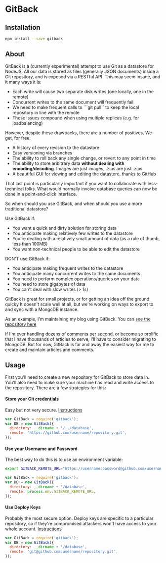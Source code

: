 # GitBack

## Installation

```bash
npm install --save gitback
```

## About

GitBack is a (currently experimental) attempt to use Git as a datastore for NodeJS. 
All our data is stored as files (generally JSON documents) inside a Git repository, and is exposed
via a RESTful API. This may seem insane, and it many ways it is:
* Each write will cause two separate disk writes (one locally, one in the remote)
* Concurrent writes to the same document will frequently fail
* We need to make frequent calls to ```git pull`` to keep the local repository in line with the remote
* These issues compound when using multiple replicas (e.g. for loadbalancing)

However, despite these drawbacks, there are a number of positives. We get, for free:
* A history of every revision to the datastore
* Easy versioning via branches
* The ability to roll back any single change, or revert to any point in time
* The ability to store aribitrary data **without dealing with encoding/decoding**. Images are just images, .zips are just .zips
* A beautiful GUI for viewing and editing the datastore, thanks to GitHub

That last point is particularly important if you want to collaborate with less-technical folks.
What would normally involve database queries can now be done in a point-and-click interface.

So when should you use GitBack, and when should you use a more traditional datastore?

Use GitBack if:
* You want a quick and dirty solution for storing data
* You anticipate making relatively few writes to the datastore
* You're dealing with a relatively small amount of data (as a rule of thumb, less than 100MB)
* You want non-technical people to be able to edit the datastore

DON'T use GitBack if:
* You anticipate making frequent writes to the datastore
* You anticipate many concurrent writes to the same documents
* You need to perform complex operations/queries on your data
* You need to store gigabytes of data
* You can't deal with slow writes (> 1s)
 
GitBack is great for small projects, or for getting an idea off the ground quicky
It doesn't scale well at all, but we're working on ways to export to and sync with a
MongoDB instance.

As an example, I'm maintaining my blog using GitBack. You can
[see the repository here](https://github.com/bobby-brennan/gitback-blog)

If I'm ever handling dozens of comments per second, or become so prolific that I have
thousands of articles to serve, I'll have to consider migrating to MongoDB. But for now,
GitBack is far and away the easiest way for me to create and maintain articles and comments.

## Usage

First you'll need to create a new repository for GitBack to store data in. You'll also need
to make sure your machine has read and write access to the repository. There are a few strategies
for this:

#### Store your Git credentials
Easy but not very secure. [Instructions](http://git-scm.com/docs/git-credential-store)
```js
var GitBack = require('gitback');
var DB = new GitBack({
  directory: __dirname + '/../database',
  remote: 'https://github.com/username/repository.git',
});
```

#### Use your Username and Password
The best way to do this is to use an environment variable:
```bash
export GITBACK_REMOTE_URL="https://username:password@github.com/username/repository.git"
```
```js
var GitBack = require('gitback');
var DB = new GitBack({
  directory: __dirname + '/database',
  remote: process.env.GITBACK_REMOTE_URL,
});
```

#### Use Deploy Keys
Probably the most secure option. Deploy keys are specific to a particular
repository, so if they're compromised attackers won't have access to your whole account.
[Instructions](https://developer.github.com/guides/managing-deploy-keys/#deploy-keys)
```js
var GitBack = require('gitback');
var DB = new GitBack({
  directory: __dirname + '/database',
  remote: 'git@github.com:username/repository.git',
});
```
